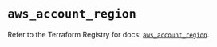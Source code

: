 # `aws_account_region`

Refer to the Terraform Registry for docs: [`aws_account_region`](https://registry.terraform.io/providers/hashicorp/aws/5.52.0/docs/resources/account_region).
